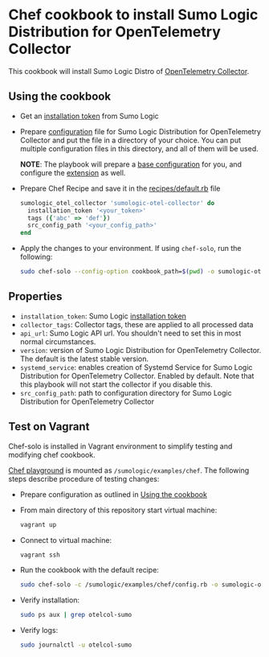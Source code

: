 # Chef cookbook to install Sumo Logic Distribution for OpenTelemetry Collector

This cookbook will install Sumo Logic Distro of [OpenTelemetry Collector][otc_link].

## Using the cookbook

- Get an [installation token][installation_token] from Sumo Logic
- Prepare [configuration](../../docs/configuration.md) file for Sumo Logic Distribution for OpenTelemetry Collector and put the file in a directory of your choice. You can put multiple configuration files in this directory, and all of them will be used.

  **NOTE**: The playbook will prepare a [base configuration][base_configuration] for you, and configure the [extension][sumologicextension] as well.
- Prepare Chef Recipe and save it in the [recipes/default.rb](sumologic-otel-collector/recipes/default.rb) file

    ```ruby
    sumologic_otel_collector 'sumologic-otel-collector' do
      installation_token '<your_token>'
      tags ({'abc' => 'def'})
      src_config_path '<your_config_path>'
    end
    ```

- Apply the changes to your environment. If using `chef-solo`, run the following:

    ```bash
    sudo chef-solo --config-option cookbook_path=$(pwd) -o sumologic-otel-collector
    ```

## Properties

- `installation_token`: Sumo Logic [installation token][installation_token]
- `collector_tags`: Collector tags, these are applied to all processed data
- `api_url`: Sumo Logic API url. You shouldn't need to set this in most normal circumstances.
- `version`: version of Sumo Logic Distribution for OpenTelemetry Collector. The default is the latest stable version.
- `systemd_service`: enables creation of Systemd Service for Sumo Logic Distribution for OpenTelemetry Collector. Enabled by default. Note that this playbook will not start the collector if you disable this.
- `src_config_path`: path to configuration directory for Sumo Logic Distribution for OpenTelemetry Collector

## Test on Vagrant

Chef-solo is installed in Vagrant environment to simplify testing and modifying chef cookbook.

[Chef playground](.) is mounted as `/sumologic/examples/chef`.
The following steps describe procedure of testing changes:

- Prepare configuration as outlined in [Using the cookbook](#using-the-cookbook)
- From main directory of this repository start virtual machine:

  ```bash
  vagrant up
  ```

- Connect to virtual machine:

  ```bash
  vagrant ssh
  ```

- Run the cookbook with the default recipe:

  ```bash
  sudo chef-solo -c /sumologic/examples/chef/config.rb -o sumologic-otel-collector
  ```

- Verify installation:

  ```bash
  sudo ps aux | grep otelcol-sumo
  ```

- Verify logs:

  ```bash
  sudo journalctl -u otelcol-sumo
  ```

[otc_link]: https://github.com/open-telemetry/opentelemetry-collector
[installation_token]: https://help.sumologic.com/docs/manage/security/installation-tokens/
[base_configuration]: ../sumologic.yaml
[sumologicextension]: ../../pkg/extension/sumologicextension/
